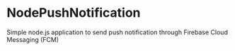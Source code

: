 # NodePushNotification
Simple node.js application to send push notification through Firebase Cloud Messaging (FCM)
